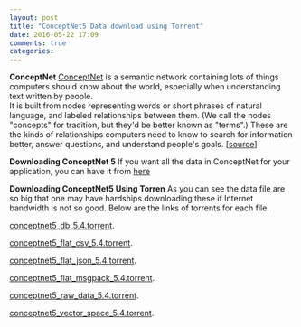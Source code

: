 ```yaml
---
layout: post
title: "ConceptNet5 Data download using Torrent"
date: 2016-05-22 17:09
comments: true
categories: 
---
```

**ConceptNet**
<a href='http://conceptnet5.media.mit.edu/' target="_blank">ConceptNet</a> is a semantic network containing lots of things computers should know about the world, especially when understanding text written by people.  
It is built from nodes representing words or short phrases of natural language, and labeled relationships between them. (We call the nodes "concepts" for tradition, but they'd be better known as "terms".) These are the kinds of relationships computers need to know to search for information better, answer questions, and understand people's goals. [<a href='http://conceptnet5.media.mit.edu/'>source</a>]

**Downloading ConceptNet 5**
If you want all the data in ConceptNet for your application, you can have it from <a href='http://conceptnet5.media.mit.edu/downloads'>here</a>

**Downloading ConceptNet5 Using Torren**
As you can see the data file are so big that one may have hardships downloading these if Internet bandwidth is not so good.
Below are the links of torrents for each file.

<a href="https://github.com/kapoorabhish/kapoorabhish.github.com/blob/source/source/conceptnet5_torrents/conceptnet5_db_5.4.torrent">conceptnet5_db_5.4.torrent</a>.

<a href="https://github.com/kapoorabhish/kapoorabhish.github.com/blob/source/source/conceptnet5_torrents/conceptnet5_flat_csv_5.4.torrent">conceptnet5_flat_csv_5.4.torrent</a>.

<a href="https://github.com/kapoorabhish/kapoorabhish.github.com/blob/source/source/conceptnet5_torrents/conceptnet5_flat_json_5.4.torrent">conceptnet5_flat_json_5.4.torrent</a>.

<a href="https://github.com/kapoorabhish/kapoorabhish.github.com/blob/source/source/conceptnet5_torrents/conceptnet5_flat_msgpack_5.4.torrent">conceptnet5_flat_msgpack_5.4.torrent</a>.

<a href="https://github.com/kapoorabhish/kapoorabhish.github.com/blob/source/source/conceptnet5_torrents/conceptnet5_raw_data_5.4.torrent">conceptnet5_raw_data_5.4.torrent</a>.

<a href="https://github.com/kapoorabhish/kapoorabhish.github.com/blob/source/source/conceptnet5_torrents/conceptnet5_vector_space_5.4.torrent">conceptnet5_vector_space_5.4.torrent</a>.
